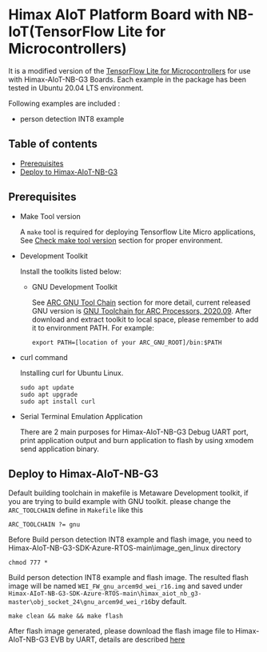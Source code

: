 # Himax AIoT Platform Board with NB-IoT(TensorFlow Lite for Microcontrollers)
It is a modified version of the [TensorFlow Lite for Microcontrollers](https://github.com/tensorflow/tensorflow/tree/master/tensorflow/lite/micro) for use with Himax-AIoT-NB-G3 Boards. Each example in the package has been tested in Ubuntu 20.04 LTS environment.

Following examples are included :
- person detection INT8 example

## Table of contents
  - [Prerequisites](#prerequisites)
  - [Deploy to Himax-AIoT-NB-G3](#deploy-to-himax-aiot-NB-G3)    

## Prerequisites
- Make Tool version

  A `make` tool is required for deploying Tensorflow Lite Micro applications, See
[Check make tool version](https://github.com/tensorflow/tensorflow/blob/master/tensorflow/lite/micro/tools/make/targets/arc/README.md#make-tool)
section for proper environment.

- Development Toolkit

  Install the toolkits listed below:

  - GNU Development Toolkit

    See
[ARC GNU Tool Chain](https://github.com/foss-for-synopsys-dwc-arc-processors/toolchain) section for more detail, current released GNU version is [GNU Toolchain for ARC Processors, 2020.09](https://github.com/foss-for-synopsys-dwc-arc-processors/toolchain/releases/download/arc-2020.09-release/arc_gnu_2020.09_prebuilt_elf32_le_linux_install.tar.gz). After download and extract toolkit to local space, please remember to add it to environment PATH. For example:

    ```
    export PATH=[location of your ARC_GNU_ROOT]/bin:$PATH
    ```

- curl command

  Installing curl for Ubuntu Linux.
  ```
  sudo apt update
  sudo apt upgrade
  sudo apt install curl
  ```
- Serial Terminal Emulation Application

  There are 2 main purposes for Himax-AIoT-NB-G3 Debug UART port, print application output and burn application to flash by using xmodem send application binary.

## Deploy to Himax-AIoT-NB-G3

Default building toolchain in makefile is Metaware Development toolkit, if you are trying to build example with GNU toolkit. please change the `ARC_TOOLCHAIN` define in `Makefile` like this

```
ARC_TOOLCHAIN ?= gnu
```

Before Build person detection INT8 example and flash image, you need to Himax-AIoT-NB-G3-SDK-Azure-RTOS-main\image_gen_linux directory
```
chmod 777 *
```
Build person detection INT8 example and flash image. The resulted flash image will be named `WEI_FW_gnu_arcem9d_wei_r16.img` and saved under `Himax-AIoT-NB-G3-SDK-Azure-RTOS-main\himax_aiot_nb_g3-master\obj_socket_24\gnu_arcem9d_wei_r16`by default.
```
make clean && make && make flash 
```
After flash image generated, please download the flash image file to Himax-AIoT-NB-G3 EVB by UART, details are described [here](https://github.com/HimaxWiseEyePlus/Himax-AIoT-NB-G3-SDK-Azure-RTOS/tree/main/Himax-AIoT-NB-G3_user_guide#flash-image-update)
